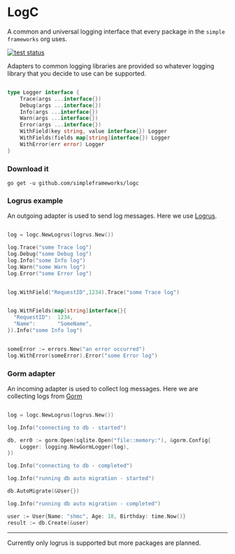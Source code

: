 # LogC

A common and universal logging interface that every package in the `simple frameworks` org uses. 

[![test status](https://github.com/simpleframeworks/logc/actions/workflows/test.yml/badge.svg?branch=main)](https://github.com/simpleframeworks/logc/actions)

Adapters to common logging libraries are provided so whatever logging library that you decide to use can be supported.

```go

type Logger interface {
	Trace(args ...interface{})
	Debug(args ...interface{})
	Info(args ...interface{})
	Warn(args ...interface{})
	Error(args ...interface{})
	WithField(key string, value interface{}) Logger
	WithFields(fields map[string]interface{}) Logger
	WithError(err error) Logger
}

```

### Download it

```
go get -u github.com/simpleframeworks/logc
```

### Logrus example

An outgoing adapter is used to send log messages. Here we use [Logrus](https://github.com/sirupsen/logrus).

```go

log = logc.NewLogrus(logrus.New())

log.Trace("some Trace log")
log.Debug("some Debug log")
log.Info("some Info log")
log.Warn("some Warn log")
log.Error("some Error log")


log.WithField("RequestID",1234).Trace("some Trace log")


log.WithFields(map[string]interface{}{
  "RequestID":  1234,
  "Name":       "SomeName",
}).Info("some Info log")


someError := errors.New("an error occurred")
log.WithError(someError).Error("some Error log")

```

### Gorm adapter

An incoming adapter is used to collect log messages. Here we are collecting logs from [Gorm](https://github.com/go-gorm/gorm)

```go

log = logc.NewLogrus(logrus.New())

log.Info("connecting to db - started")

db, err0 := gorm.Open(sqlite.Open("file::memory:"), &gorm.Config{
	Logger: logging.NewGormLogger(log),
})

log.Info("connecting to db - completed")

log.Info("running db auto migration - started")

db.AutoMigrate(&User{})

log.Info("running db auto migration - completed")

user := User{Name: "shmc", Age: 18, Birthday: time.Now()}
result := db.Create(&user)

```

---

Currently only logrus is supported but more packages are planned.
